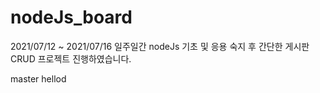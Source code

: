 # nodeJs_board
2021/07/12 ~ 2021/07/16 일주일간 nodeJs 기초 및 응용 숙지 후 간단한 게시판 CRUD 프로젝트 진행하였습니다.

master hellod